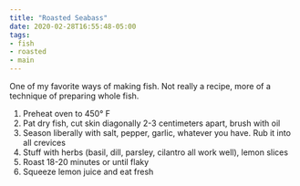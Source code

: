 ```yaml
---
title: "Roasted Seabass"
date: 2020-02-28T16:55:48-05:00
tags:
- fish
- roasted
- main
---
```


One of my favorite ways of making fish. Not really a recipe, more of a technique of preparing whole fish.

 <!--more-->

1. Preheat oven to 450&deg; F
2. Pat dry fish, cut skin diagonally 2-3 centimeters apart, brush with oil
3. Season liberally with salt, pepper, garlic, whatever you have. Rub it into all crevices
4. Stuff with herbs (basil, dill, parsley, cilantro all work well), lemon slices
5. Roast 18-20 minutes or until flaky
6. Squeeze lemon juice and eat fresh
